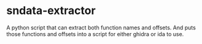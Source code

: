 # sndata-extractor
A python script that can extract both function names and offsets. And puts those functions and offsets into a script for either ghidra or ida to use.
